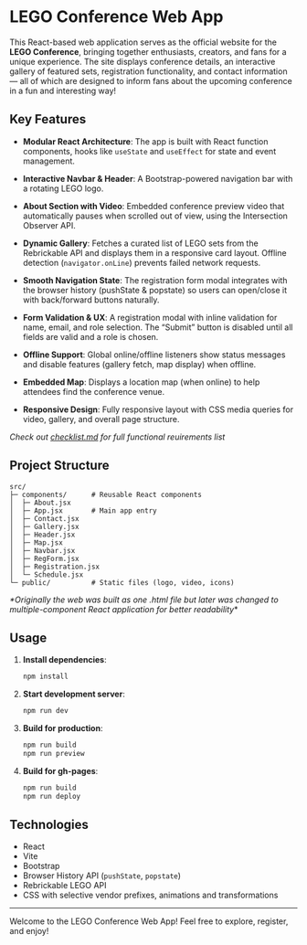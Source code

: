 # LEGO Conference Web App

This React-based web application serves as the official website for the **LEGO Conference**, bringing together 
enthusiasts, creators, and fans for a unique experience. The site displays conference details, 
an interactive gallery of featured sets, registration functionality, and contact information — 
all of which are designed to inform fans about the upcoming conference in a fun and interesting way!

## Key Features 

- **Modular React Architecture**: The app is built with React function components, hooks like `useState` and `useEffect` for state and event management.

- **Interactive Navbar & Header**: A Bootstrap-powered navigation bar with a rotating LEGO logo.

- **About Section with Video**: Embedded conference preview video that automatically pauses when scrolled out of view, using the Intersection Observer API.

- **Dynamic Gallery**: Fetches a curated list of LEGO sets from the Rebrickable API and displays them in a responsive card layout. Offline detection (`navigator.onLine`) prevents failed network requests.

- **Smooth Navigation State**: The registration form modal integrates with the browser history (pushState & popstate) so users can open/close it with back/forward buttons naturally.

- **Form Validation & UX**: A registration modal with inline validation for name, email, and role selection. The “Submit” button is disabled until all fields are valid and a role is chosen.

- **Offline Support**: Global online/offline listeners show status messages and disable features (gallery fetch, map display) when offline.

- **Embedded Map**: Displays a location map (when online) to help attendees find the conference venue.

- **Responsive Design**: Fully responsive layout with CSS media queries for video, gallery, and overall page structure.

*Check out [checklist.md](https://github.com/kazadyul/LegoConference/blob/main/checklist.md) for full functional reuirements list*


## Project Structure

```
src/
├─ components/      # Reusable React components
│  ├─ About.jsx
│  ├─ App.jsx       # Main app entry
│  ├─ Contact.jsx
│  ├─ Gallery.jsx
│  ├─ Header.jsx
│  ├─ Map.jsx
│  ├─ Navbar.jsx
│  ├─ RegForm.jsx
│  ├─ Registration.jsx
│  └─ Schedule.jsx    
└─ public/          # Static files (logo, video, icons)
```

*\*Originally the web was built as one .html file but later was changed to multiple-component React application for better readability*\*

## Usage

1. **Install dependencies**:

   ```bash
   npm install
   ```

2. **Start development server**:

   ```bash
   npm run dev
   ```

3. **Build for production**:

   ```bash
   npm run build
   npm run preview
   ```

4. **Build for gh-pages**:

   ```bash
   npm run build
   npm run deploy
   ```

## Technologies

- React
- Vite
- Bootstrap
- Browser History API (`pushState`, `popstate`)
- Rebrickable LEGO API
- CSS with selective vendor prefixes, animations and transformations

---

Welcome to the LEGO Conference Web App! Feel free to explore, register, and enjoy!

